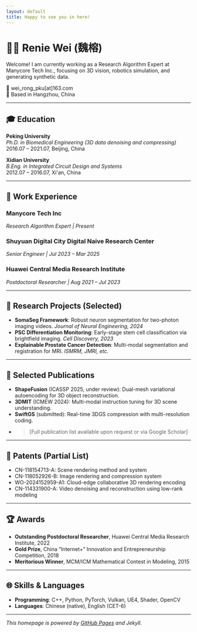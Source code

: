 ```yaml
---
layout: default
title: Happy to see you in here!
---
```


# 👩‍🔬 Renie Wei (魏榕)

Welcome! I am currently working as a Research Algorithm Expert at Manycore Tech Inc., focusing on 3D vision, robotics simulation, and generating synthetic data.

📧 wei_rong_pku[at]163.com  
📍 Based in Hangzhou, China

---

## 🎓 Education

**Peking University**  
_Ph.D. in Biomedical Engineering (3D data denoising and compressing)_  
2016.07 – 2021.07, Beijing, China

**Xidian University**  
_B.Eng. in Integrated Circuit Design and Systems_  
2012.07 – 2016.07, Xi'an, China

---

## 💼 Work Experience
### Manycore Tech Inc
_Research Algorithm Expert | Present_

### Shuyuan Digital City Digital Naive Research Center 
_Senior Engineer | Jul 2023 – Mar 2025_

### Huawei Central Media Research Institute  
_Postdoctoral Researcher | Aug 2021 – Jul 2023_

---

## 🧪 Research Projects (Selected)

- **SomaSeg Framework**: Robust neuron segmentation for two-photon imaging videos. _Journal of Neural Engineering, 2024_  
- **PSC Differentiation Monitoring**: Early-stage stem cell classification via brightfield imaging. _Cell Discovery, 2023_  
- **Explainable Prostate Cancer Detection**: Multi-modal segmentation and registration for MRI. _ISMRM, JMRI, etc._

---

## 📝 Selected Publications

- **ShapeFusion** (ICASSP 2025, under review): Dual-mesh variational autoencoding for 3D object reconstruction.
- **3DMIT** (ICMEW 2024): Multi-modal instruction tuning for 3D scene understanding.
- **SwiftGS** (submitted): Real-time 3DGS compression with multi-resolution coding.
- > [Full publication list available upon request or via Google Scholar]

---

## 📌 Patents (Partial List)

- CN-118154713-A: Scene rendering method and system
- CN-118052926-B: Image rendering and compression system
- WO-2024152959-A1: Cloud-edge collaborative 3D rendering encoding
- CN-114331900-A: Video denoising and reconstruction using low-rank modeling

---

## 🏆 Awards

- **Outstanding Postdoctoral Researcher**, Huawei Central Media Research Institute, 2022  
- **Gold Prize**, China “Internet+” Innovation and Entrepreneurship Competition, 2018  
- **Meritorious Winner**, MCM/ICM Mathematical Contest in Modeling, 2015

---

## 🌐 Skills & Languages

- **Programming**: C++, Python, PyTorch, Vulkan, UE4, Shader, OpenCV  
- **Languages**: Chinese (native), English (CET-6)

---

_This homepage is powered by [GitHub Pages](https://pages.github.com/) and Jekyll._